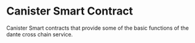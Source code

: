 # Canister Smart Contract

Canister Smart contracts that provide some of the basic functions of the dante cross chain service.